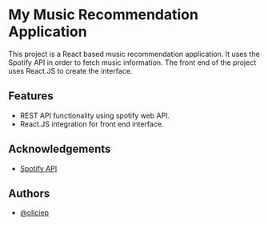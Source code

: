 
# My Music Recommendation Application

This project is a React based music recommendation application. It uses the Spotify API in order to fetch music information. The front end of the project uses React.JS to create the interface.

## Features

- REST API functionality using spotify web API.
- React.JS integration for front end interface.


## Acknowledgements
 - [Spotify API](https://developer.spotify.com/documentation/web-api)



## Authors

- [@oliciep](https://github.com/oliciep)

